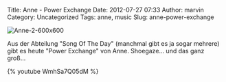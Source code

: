Title: Anne - Power Exchange
Date: 2012-07-27 07:33
Author: marvin
Category: Uncategorized
Tags: anne, music
Slug: anne-power-exchange

![Anne-2-600x600]({static}/images/Anne-2-600x600.jpg)

Aus der Abteilung "Song Of The Day" (manchmal gibt es ja sogar mehrere)
gibt es heute "Power Exchange" von Anne. Shoegaze... und das ganz
groß...

{% youtube WmhSa7Q05dM %}

